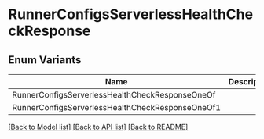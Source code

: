 # RunnerConfigsServerlessHealthCheckResponse

## Enum Variants

| Name | Description |
|---- | -----|
| RunnerConfigsServerlessHealthCheckResponseOneOf |  |
| RunnerConfigsServerlessHealthCheckResponseOneOf1 |  |

[[Back to Model list]](../README.md#documentation-for-models) [[Back to API list]](../README.md#documentation-for-api-endpoints) [[Back to README]](../README.md)


